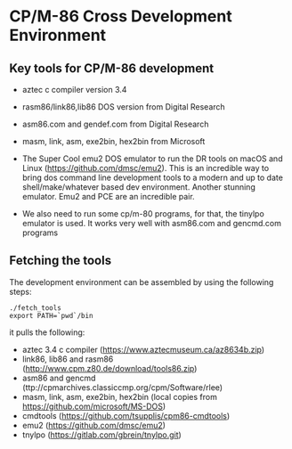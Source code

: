 # CP/M-86 Cross Development Environment

## Key tools for CP/M-86 development
- aztec c compiler version 3.4
- rasm86/link86,lib86 DOS version from Digital Research 
- asm86.com  and gendef.com from Digital Research
- masm, link, asm, exe2bin, hex2bin from Microsoft

- The Super Cool emu2 DOS emulator to run the DR tools on macOS and Linux (https://github.com/dmsc/emu2). This is an incredible way to bring dos command line development tools to a modern and up to date shell/make/whatever based dev environment. Another stunning emulator. Emu2 and PCE are an incredible pair.
- We also need to run some cp/m-80 programs, for that, the tinylpo emulator is used. It works very well with asm86.com and gencmd.com programs

## Fetching the tools
The development environment can be assembled by using the following steps:
```
./fetch_tools
export PATH=`pwd`/bin
```
it pulls the following:
- aztec 3.4 c compiler  (https://www.aztecmuseum.ca/az8634b.zip)
- link86, lib86 and rasm86 (http://www.cpm.z80.de/download/tools86.zip)
- asm86 and gencmd (ttp://cpmarchives.classiccmp.org/cpm/Software/rlee)
- masm, link, asm, exe2bin, hex2bin (local copies from https://github.com/microsoft/MS-DOS)
- cmdtools (https://github.com/tsupplis/cpm86-cmdtools)
- emu2 (https://github.com/dmsc/emu2)
- tnylpo (https://gitlab.com/gbrein/tnylpo.git)

